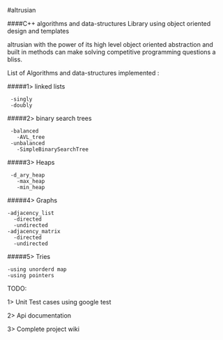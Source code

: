 #altrusian

####C++ algorithms and data-structures Library using object oriented design and templates

altrusian with the power of its high level object oriented abstraction and built in methods can make solving competitive programming questions a bliss.

List of Algorithms and data-structures implemented :

#####1> linked lists

     -singly
     -doubly

#####2> binary search trees

     -balanced
       -AVL_tree
     -unbalanced
       -SimpleBinarySearchTree
       
#####3> Heaps

     -d_ary_heap
       -max_heap
       -min_heap   
       
#####4> Graphs

    -adjacency_list
      -directed
      -undirected
    -adjacency_matrix
      -directed
      -undirected
      
#####5> Tries

    -using unorderd map
    -using pointers
    

TODO:

1> Unit Test cases using google test

2> Api documentation

3> Complete project wiki

